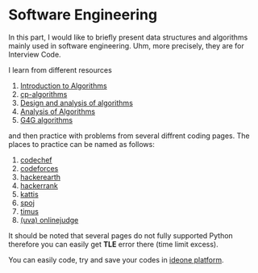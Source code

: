 # Software Engineering
In this part, I would like to briefly present data structures and algorithms mainly used in software engineering. Uhm, more precisely, they are for Interview Code. 

I learn from different resources 

1. [Introduction to Algorithms](https://mitpress.mit.edu/books/introduction-algorithms-third-edition)
1. [cp-algorithms](https://cp-algorithms.com/)
1. [Design and analysis of algorithms](http://www.personal.kent.edu/~rmuhamma/Algorithms/algorithm.html)
1. [Analysis of Algorithms](http://www8.cs.umu.se/kurser/TDBAfl/VT06/algorithms/LEC/LECTURES/ALL.HTM)
1. [G4G algorithms](https://www.geeksforgeeks.org/greedy-algorithms/)

and then practice with problems from several diffrent coding pages. The places to practice can be named as follows:

1. [codechef](https://www.codechef.com/)
1. [codeforces](https://codeforces.com/)
1. [hackerearth](https://www.hackerearth.com/challenges/)
1. [hackerrank](https://www.hackerrank.com/)
1. [kattis](https://open.kattis.com/)
1. [spoj](https://www.spoj.com/)
1. [timus](http://acm.timus.ru/)
1. [(uva) onlinejudge](https://onlinejudge.org/index.php)

It should be noted that several pages do not fully supported Python therefore you can easily get **TLE** error there (time limit excess). 

You can easily code, try and save your codes in [ideone platform](https://ideone.com/ "So convenient").
